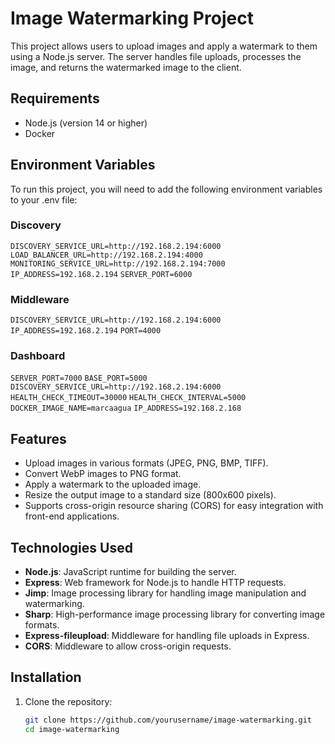 # Image Watermarking Project

This project allows users to upload images and apply a watermark to them using a Node.js server. The server handles file uploads, processes the image, and returns the watermarked image to the client.

## Requirements

- Node.js (version 14 or higher)
- Docker

## Environment Variables

To run this project, you will need to add the following environment variables to your .env file:

### Discovery
`DISCOVERY_SERVICE_URL=http://192.168.2.194:6000`
`LOAD_BALANCER_URL=http://192.168.2.194:4000`
`MONITORING_SERVICE_URL=http://192.168.2.194:7000`
`IP_ADDRESS=192.168.2.194`
`SERVER_PORT=6000`

### Middleware
`DISCOVERY_SERVICE_URL=http://192.168.2.194:6000`
`IP_ADDRESS=192.168.2.194`
`PORT=4000`

### Dashboard
`SERVER_PORT=7000`
`BASE_PORT=5000`
`DISCOVERY_SERVICE_URL=http://192.168.2.194:6000`
`HEALTH_CHECK_TIMEOUT=30000`
`HEALTH_CHECK_INTERVAL=5000`
`DOCKER_IMAGE_NAME=marcaagua`
`IP_ADDRESS=192.168.2.168`

## Features

- Upload images in various formats (JPEG, PNG, BMP, TIFF).
- Convert WebP images to PNG format.
- Apply a watermark to the uploaded image.
- Resize the output image to a standard size (800x600 pixels).
- Supports cross-origin resource sharing (CORS) for easy integration with front-end applications.

## Technologies Used

- **Node.js**: JavaScript runtime for building the server.
- **Express**: Web framework for Node.js to handle HTTP requests.
- **Jimp**: Image processing library for handling image manipulation and watermarking.
- **Sharp**: High-performance image processing library for converting image formats.
- **Express-fileupload**: Middleware for handling file uploads in Express.
- **CORS**: Middleware to allow cross-origin requests.

## Installation

1. Clone the repository:
   ```bash
   git clone https://github.com/yourusername/image-watermarking.git
   cd image-watermarking
   